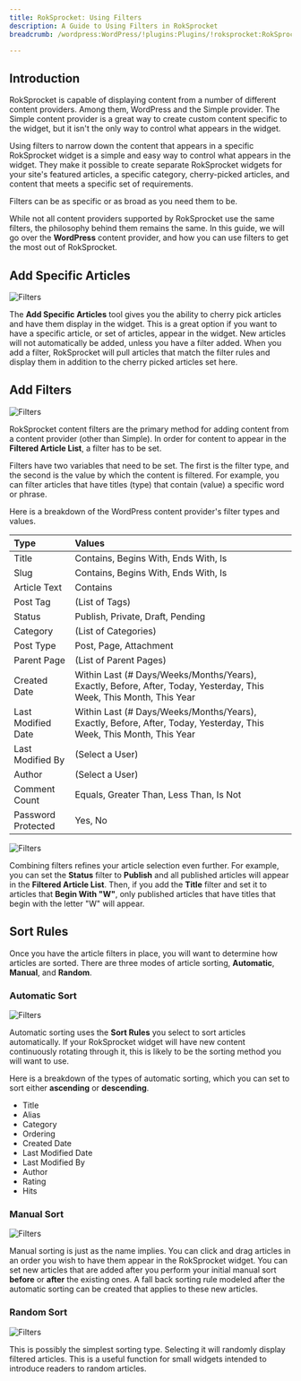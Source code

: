 ```yaml
---
title: RokSprocket: Using Filters
description: A Guide to Using Filters in RokSprocket
breadcrumb: /wordpress:WordPress/!plugins:Plugins/!roksprocket:RokSprocket

---
```


## Introduction

RokSprocket is capable of displaying content from a number of different content providers. Among them, WordPress and the Simple provider. The Simple content provider is a great way to create custom content specific to the widget, but it isn't the only way to control what appears in the widget.

Using filters to narrow down the content that appears in a specific RokSprocket widget is a simple and easy way to control what appears in the widget. They make it possible to create separate RokSprocket widgets for your site's featured articles, a specific category, cherry-picked articles, and content that meets a specific set of requirements.

Filters can be as specific or as broad as you need them to be.

While not all content providers supported by RokSprocket use the same filters, the philosophy behind them remains the same. In this guide, we will go over the **WordPress** content provider, and how you can use filters to get the most out of RokSprocket.

## Add Specific Articles

![Filters](filter_1.png)

The **Add Specific Articles** tool gives you the ability to cherry pick articles and have them display in the widget. This is a great option if you want to have a specific article, or set of articles, appear in the widget. New articles will not automatically be added, unless you have a filter added. When you add a filter, RokSprocket will pull articles that match the filter rules and display them in addition to the cherry picked articles set here.

## Add Filters

![Filters](filter_2.png)

RokSprocket content filters are the primary method for adding content from a content provider (other than Simple). In order for content to appear in the **Filtered Article List**, a filter has to be set.

Filters have two variables that need to be set. The first is the filter type, and the second is the value by which the content is filtered. For example, you can filter articles that have titles (type) that contain (value) a specific word or phrase.

Here is a breakdown of the WordPress content provider's filter types and values.

| Type               | Values                                                                                                              |
| :-----             | :-----                                                                                                              |
| Title              | Contains, Begins With, Ends With, Is                                                                                |
| Slug               | Contains, Begins With, Ends With, Is                                                                                |
| Article Text       | Contains                                                                                                            |
| Post Tag           | (List of Tags)                                                                                                      |
| Status             | Publish, Private, Draft, Pending                                                                                    |
| Category           | (List of Categories)                                                                                                |
| Post Type          | Post, Page, Attachment                                                                                              |
| Parent Page        | (List of Parent Pages)                                                                                              |
| Created Date       | Within Last (# Days/Weeks/Months/Years), Exactly, Before, After, Today, Yesterday, This Week, This Month, This Year |
| Last Modified Date | Within Last (# Days/Weeks/Months/Years), Exactly, Before, After, Today, Yesterday, This Week, This Month, This Year |
| Last Modified By   | (Select a User)                                                                                                     |
| Author             | (Select a User)                                                                                                     |
| Comment Count      | Equals, Greater Than, Less Than, Is Not                                                                             |
| Password Protected | Yes, No                                                                                                             |

![Filters](filter_3.png)

Combining filters refines your article selection even further. For example, you can set the **Status** filter to **Publish** and all published articles will appear in the **Filtered Article List**. Then, if you add the **Title** filter and set it to articles that **Begin With "W"**, only published articles that have titles that begin with the letter "W" will appear.

## Sort Rules

Once you have the article filters in place, you will want to determine how articles are sorted. There are three modes of article sorting, **Automatic**, **Manual**, and **Random**. 

### Automatic Sort

![Filters](filter_5.png)

Automatic sorting uses the **Sort Rules** you select to sort articles automatically. If your RokSprocket widget will have new content continuously rotating through it, this is likely to be the sorting method you will want to use.

Here is a breakdown of the types of automatic sorting, which you can set to sort either **ascending** or **descending**.

* Title
* Alias
* Category
* Ordering
* Created Date
* Last Modified Date
* Last Modified By
* Author
* Rating
* Hits

### Manual Sort

![Filters](filter_4.png)

Manual sorting is just as the name implies. You can click and drag articles in an order you wish to have them appear in the RokSprocket widget. You can set new articles that are added after you perform your initial manual sort **before** or **after** the existing ones. A fall back sorting rule modeled after the automatic sorting can be created that applies to these new articles.

### Random Sort

![Filters](filter_6.png)

This is possibly the simplest sorting type. Selecting it will randomly display filtered articles. This is a useful function for small widgets intended to introduce readers to random articles.

